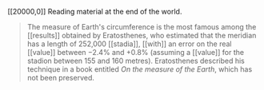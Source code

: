 
[[20000,0]]
Reading material at the end of the world.

> The measure of Earth's circumference is the most famous among the [[results]] obtained by Eratosthenes, who estimated that the meridian has a length of 252,000 [[stadia]], [[with]] an error on the real [[value]] between −2.4% and +0.8% (assuming a [[value]] for the stadion between 155 and 160 metres). Eratosthenes described his technique in a book entitled _On the measure of the Earth_, which has not been preserved.

